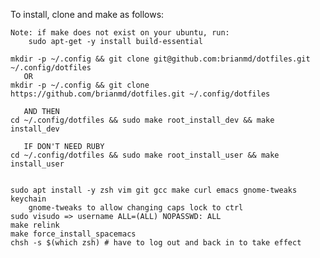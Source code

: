 To install, clone and make as follows:

    Note: if make does not exist on your ubuntu, run:
        sudo apt-get -y install build-essential

    mkdir -p ~/.config && git clone git@github.com:brianmd/dotfiles.git ~/.config/dotfiles
       OR
    mkdir -p ~/.config && git clone https://github.com/brianmd/dotfiles.git ~/.config/dotfiles

       AND THEN
    cd ~/.config/dotfiles && sudo make root_install_dev && make install_dev

       IF DON'T NEED RUBY
    cd ~/.config/dotfiles && sudo make root_install_user && make install_user


    sudo apt install -y zsh vim git gcc make curl emacs gnome-tweaks keychain
        gnome-tweaks to allow changing caps lock to ctrl
    sudo visudo => username ALL=(ALL) NOPASSWD: ALL
    make relink
    make force_install_spacemacs
    chsh -s $(which zsh) # have to log out and back in to take effect
